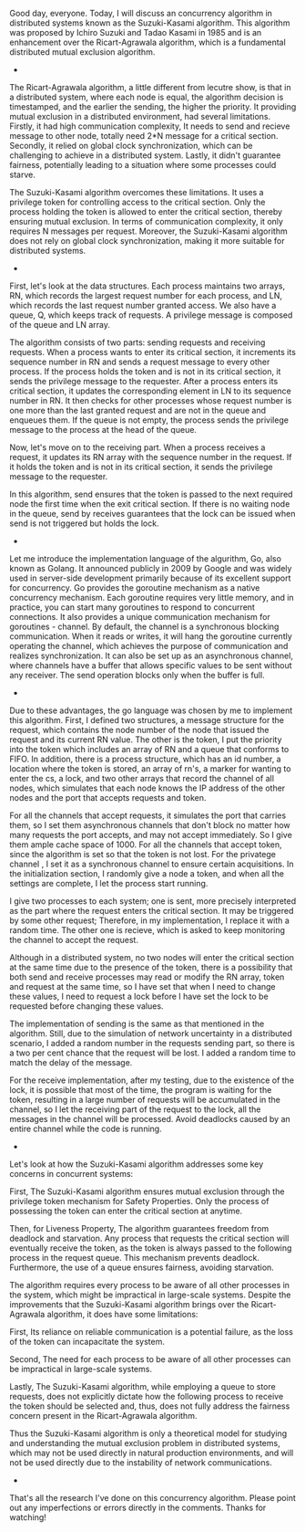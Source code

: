 

Good day, everyone. Today, I will discuss an concurrency algorithm in distributed systems known as the Suzuki-Kasami algorithm. This algorithm was proposed by Ichiro Suzuki and Tadao Kasami in 1985 and is an enhancement over the Ricart-Agrawala algorithm, which is a fundamental distributed mutual exclusion algorithm.





-

The Ricart-Agrawala algorithm, a little different from lecutre show, is that in a distributed system, where each node is equal, the algorithm decision is timestamped, and the earlier the sending, the higher the priority. It providing mutual exclusion in a distributed environment, had several limitations. Firstly, it had high communication complexity, It needs to send and recieve message to other node, totally need 2*N message for a critical section. Secondly, it relied on global clock synchronization, which can be challenging to achieve in a distributed system. Lastly, it didn't guarantee fairness, potentially leading to a situation where some processes could starve.

The Suzuki-Kasami algorithm overcomes these limitations. It uses a privilege token for controlling access to the critical section. Only the process holding the token is allowed to enter the critical section, thereby ensuring mutual exclusion. In terms of communication complexity, it only requires N messages per request. Moreover, the Suzuki-Kasami algorithm does not rely on global clock synchronization, making it more suitable for distributed systems.

-

First, let's look at the data structures. Each process maintains two arrays, RN, which records the largest request number for each process, and LN, which records the last request number granted access. We also have a queue, Q, which keeps track of requests. A privilege message is composed of the queue and LN array.

The algorithm consists of two parts: sending requests and receiving requests. When a process wants to enter its critical section, it increments its sequence number in RN and sends a request message to every other process. If the process holds the token and is not in its critical section, it sends the privilege message to the requester. After a process enters its critical section, it updates the corresponding element in LN to its sequence number in RN. It then checks for other processes whose request number is one more than the last granted request and are not in the queue and enqueues them. If the queue is not empty, the process sends the privilege message to the process at the head of the queue.

Now, let's move on to the  receiving part. When a process receives a request, it updates its RN array with the sequence number in the request. If it holds the token and is not in its critical section, it sends the privilege message to the requester.

In this algorithm, send ensures that the token is passed to the next required node the first time when the exit critical section. If there is no waiting node in the queue, send by receives guarantees that the lock can be issued when send is not triggered but holds the lock.

-

Let me introduce the implementation language of the algurithm, Go, also known as Golang. It announced publicly in 2009 by Google and was widely used in server-side development primarily because of its excellent support for concurrency. Go provides the goroutine mechanism as a native concurrency mechanism. Each goroutine requires very little memory, and in practice, you can start many goroutines to respond to concurrent connections. It also provides a unique communication mechanism for goroutines - channel. By default, the channel is a synchronous blocking communication. When it reads or writes, it will hang the goroutine currently operating the channel, which achieves the purpose of communication and realizes synchronization. It can also be set up as an asynchronous channel, where channels have a buffer that allows specific values to be sent without any receiver. The send operation blocks only when the buffer is full.

-

Due to these advantages, the go language was chosen by me to implement this algorithm. First, I defined two structures, a message structure for the request, which contains the node number of the node that issued the request and its current RN value. The other is the token, I put the priority into the token which includes an array of RN and a queue that conforms to FIFO. In addition, there is a process structure, which has an id number, a location where the token is stored, an array of rn's, a marker for wanting to enter the cs, a lock, and two other arrays that record the channel of all nodes, which simulates that each node knows the IP address of the other nodes and the port that accepts requests and token.

For all the channels that accept requests, it simulates the port that carries them, so I set them asynchronous channels that don't block no matter how many requests the port accepts, and may not accept immediately. So I give them ample cache space of 1000.
For all the channels that accept token, since the algorithm is set so that the token is not lost. For the privatege channel , I set it as a synchronous channel to ensure certain acquisitions. In the initialization section, I randomly give a node a token, and when all the settings are complete, I let the process start running.

I give two processes to each system; one is sent, more precisely interpreted as the part where the request enters the critical section. It may be triggered by some other request; Therefore, in my implementation, I replace it with a random time. The other one is recieve, which is asked to keep monitoring the channel to accept the request.

Although in a distributed system, no two nodes will enter the critical section at the same time due to the presence of the token, there is a possibility that both send and receive processes may read or modify the RN array, token and request at the same time, so I have set that when I need to change these values, I need to request a lock before I have set the lock to be requested before changing these values.

The implementation of sending is the same as that mentioned in the algorithm. Still, due to the simulation of network uncertainty in a distributed scenario, I added a random number in the requests sending part, so there is a two per cent chance that the request will be lost. I added a random time to match the delay of the message.

For the receive implementation, after my testing, due to the existence of the lock, it is possible that most of the time, the program is waiting for the token, resulting in a large number of requests will be accumulated in the channel, so I let the receiving part of the request to the lock, all the messages in the channel will be processed. Avoid deadlocks caused by an entire channel while the code is running.



-

Let's look at how the Suzuki-Kasami algorithm addresses some key concerns in concurrent systems:

First, The Suzuki-Kasami algorithm ensures mutual exclusion through the privilege token mechanism for Safety Properties. Only the process of possessing the token can enter the critical section at anytime.

Then, for Liveness Property, The algorithm guarantees freedom from deadlock and starvation. Any process that requests the critical section will eventually receive the token, as the token is always passed to the following process in the request queue. This mechanism prevents deadlock. Furthermore, the use of a queue ensures fairness, avoiding starvation.

The algorithm requires every process to be aware of all other processes in the system, which might be impractical in large-scale systems. Despite the improvements that the Suzuki-Kasami algorithm brings over the Ricart-Agrawala algorithm, it does have some limitations:

First, Its reliance on reliable communication is a potential failure, as the loss of the token can incapacitate the system.

Second, The need for each process to be aware of all other processes can be impractical in large-scale systems.

Lastly, The Suzuki-Kasami algorithm, while employing a queue to store requests, does not explicitly dictate how the following process to receive the token should be selected and, thus, does not fully address the fairness concern present in the Ricart-Agrawala algorithm.

Thus the Suzuki-Kasami algorithm is only a theoretical model for studying and understanding the mutual exclusion problem in distributed systems, which may not be used directly in natural production environments, and will not be used directly due to the instability of network communications.

-

That's all the research I've done on this concurrency algorithm. Please point out any imperfections or errors directly in the comments. Thanks for watching!